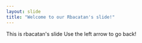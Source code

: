 ```yaml
---
layout: slide
title: "Welcome to our Rbacatan's slide!"
---
```

This is rbacatan's slide
Use the left arrow to go back!